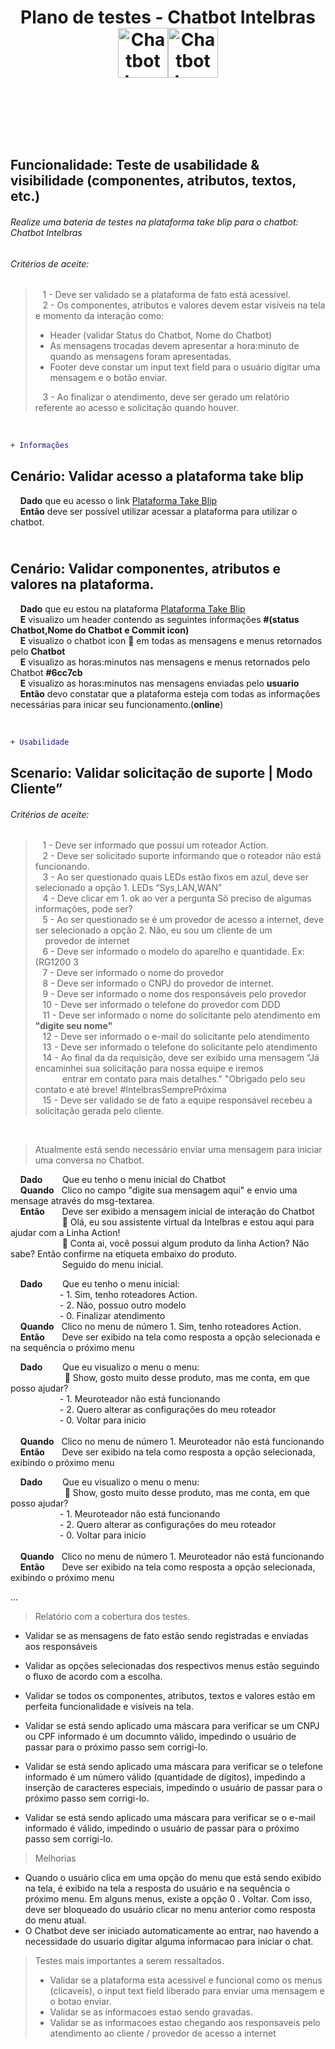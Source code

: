 # <p align="center"> Plano de testes - Chatbot Intelbras  <img widht="10" height="80" src="https://encrypted-tbn0.gstatic.com/images?q=tbn:ANd9GcQbv_PPIVcKRv5_ZFSw3ZIizhXgXlCwaBNiLQ&usqp=CAU" alt="Chatbot Icon"><img widht="10" height="80" src="https://logodownload.org/wp-content/uploads/2016/09/Intelbras-logo-1.png" alt="Chatbot Icon"></p><br>
<br>


## Funcionalidade: Teste de usabilidade & visibilidade (componentes, atributos, textos, etc.) 
###### Realize uma bateria de testes na plataforma take blip para o chatbot: Chatbot Intelbras<br>
###### Critérios de aceite:<br>
> &nbsp; &nbsp;1 - Deve ser validado se a plataforma de fato está acessível.<br> 
> &nbsp; &nbsp;2 - Os componentes, atributos e valores devem estar visíveis na tela e momento da interação como:<br>
>  - Header (validar Status do Chatbot, Nome do Chatbot)<br>
>  - As mensagens trocadas devem apresentar a hora:minuto de quando as mensagens foram apresentadas.
>  - Footer deve constar um input text field para o usuário digitar uma mensagem e o botão enviar.<br> 
>   
> &nbsp; &nbsp;3 - Ao finalizar o atendimento, deve ser gerado um relatório referente ao acesso e solicitação quando houver.
<br> 


```diff
+ Informações
```
## **Cenário:** Validar acesso a plataforma take blip <br>
  &nbsp; &nbsp; **Dado** que eu acesso o link [Plataforma Take Blip][0]<br>
  &nbsp; &nbsp; **Então** deve ser possível utilizar acessar a plataforma para utilizar o chatbot.<br>
  
## <br>**Cenário:** Validar componentes, atributos e valores na plataforma.<br>
  &nbsp; &nbsp; **Dado** que eu estou na plataforma [Plataforma Take Blip][0]<br>
  &nbsp; &nbsp; **E** visualizo um header contendo as seguintes informações **#(status Chatbot,Nome do Chatbot e Commit icon)**<br>
  &nbsp; &nbsp; **E** visualizo o chatbot icon 🤖  em todas as mensagens e menus retornados pelo **Chatbot**<br>
  &nbsp; &nbsp; **E** visualizo as horas:minutos nas mensagens e menus retornados pelo Chatbot **#6cc7cb**<br>
  &nbsp; &nbsp; **E** visualizo as horas:minutos nas mensagens enviadas pelo **usuario**<br>
  &nbsp; &nbsp; **Então** devo constatar que a plataforma esteja com todas as informações necessárias para inicar seu funcionamento.(**online**)

 <br>
 
```diff
+ Usabilidade
```

##  Scenario: Validar solicitação de suporte | Modo Cliente”
###### Critérios de aceite:<br>
> &nbsp; &nbsp;1 - Deve ser informado que possui um roteador Action.<br> 
> &nbsp; &nbsp;2 - Deve ser solicitado suporte informando que o roteador não está funcionando.<br>
> &nbsp; &nbsp;3 - Ao ser questionado quais LEDs estão fixos em azul, deve ser selecionado a opção 1. LEDs “Sys,LAN,WAN”<br>
> &nbsp; &nbsp;4 - Deve clicar em 1. ok ao ver a pergunta Sö preciso de algumas informações, pode ser?<br>
> &nbsp; &nbsp;5 - Ao ser questionado se é um provedor de  acesso a internet, deve ser selecionado a opção 2. Não, eu sou um cliente de um &nbsp; &nbsp;&nbsp; &nbsp; &nbsp;&nbsp;&nbsp;&nbsp;provedor de internet<br>
> &nbsp; &nbsp;6 - Deve ser informado o modelo do aparelho e quantidade. Ex: (RG1200 3<br>
> &nbsp; &nbsp;7 - Deve ser informado o nome do provedor<br>
> &nbsp; &nbsp;8 - Deve ser informado o CNPJ do provedor de internet.<br>
> &nbsp; &nbsp;9 - Deve ser informado o nome dos responsáveis pelo provedor<br>
> &nbsp; &nbsp;10 - Deve ser informado o telefone do provedor com DDD<br>
> &nbsp; &nbsp;11 - Deve ser informado o nome do solicitante pelo atendimento em **"digite seu nome"**<br>
> &nbsp; &nbsp;12 - Deve ser informado o e-mail do solicitante pelo atendimento<br>
> &nbsp; &nbsp;13 - Deve ser informado o telefone do solicitante pelo atendimento<br>
> &nbsp; &nbsp;14 - Ao final da da requisição, deve ser exibido uma mensagem "Já encaminhei sua solicitação para nossa equipe e iremos<br> 
> &nbsp; &nbsp;&nbsp;&nbsp;&nbsp; &nbsp;&nbsp;&nbsp;&nbsp;entrar em contato para mais detalhes." "Obrigado pelo seu contato e até breve! #IntelbrasSemprePróxima<br>
> &nbsp; &nbsp;15 - Deve ser validado se de fato a equipe responsável recebeu a solicitação gerada pelo cliente.<br>

<br>
 
> Atualmente está sendo necessário enviar uma mensagem para iniciar uma conversa no Chatbot.<br> 

  &nbsp; &nbsp; **Dado** &nbsp; &nbsp;&nbsp; &nbsp;&nbsp;Que eu tenho o menu inicial do Chatbot <br> 
  &nbsp; &nbsp; **Quando** &nbsp; Clico no campo "digite sua mensagem aqui" e envio uma mensage através do msg-textarea.<br> 
  &nbsp; &nbsp; **Então** &nbsp; &nbsp; &nbsp; Deve ser exibido a mensagem inicial de interação do Chatbot<br> 
  &nbsp; &nbsp;&nbsp;&nbsp;&nbsp; &nbsp; &nbsp;&nbsp;&nbsp;&nbsp;&nbsp; &nbsp;&nbsp;&nbsp;&nbsp;&nbsp; 🤖 Olá, eu sou assistente virtual da Intelbras e estou aqui para ajudar com a Linha Action!<br> 
  &nbsp; &nbsp;&nbsp;&nbsp;&nbsp; &nbsp; &nbsp;&nbsp;&nbsp;&nbsp; &nbsp; &nbsp;&nbsp;&nbsp;&nbsp; 🤖 Conta ai, você possui algum produto da linha Action? Não sabe? Então confirme na etiqueta embaixo do produto.<br>
&nbsp; &nbsp;&nbsp;&nbsp;&nbsp; &nbsp; &nbsp;&nbsp;&nbsp;&nbsp;&nbsp; &nbsp;&nbsp;&nbsp;&nbsp;&nbsp; Seguido do menu inicial.
<br> 

  &nbsp; &nbsp; **Dado** &nbsp; &nbsp;&nbsp; &nbsp;&nbsp;Que eu tenho o menu inicial:<br> 
  &nbsp; &nbsp; &nbsp; &nbsp;  &nbsp; &nbsp;  &nbsp; &nbsp; &nbsp; &nbsp; - 1. Sim, tenho roteadores Action.<br>
  &nbsp; &nbsp; &nbsp; &nbsp;  &nbsp; &nbsp;  &nbsp; &nbsp; &nbsp; &nbsp; - 2. Não, possuo outro modelo<br>
  &nbsp; &nbsp; &nbsp; &nbsp;  &nbsp; &nbsp;  &nbsp; &nbsp; &nbsp; &nbsp; - 0. Finalizar atendimento<br>
  &nbsp; &nbsp; **Quando** &nbsp; Clico no menu de número 1. Sim, tenho roteadores Action.<br> 
  &nbsp; &nbsp; **Então** &nbsp; &nbsp; &nbsp; Deve ser exibido na tela como resposta a opção selecionada e na sequência o próximo menu <br>


  &nbsp; &nbsp; **Dado** &nbsp; &nbsp;&nbsp; &nbsp;&nbsp;Que eu visualizo o menu o menu:<br>
  &nbsp; &nbsp; &nbsp; &nbsp;  &nbsp; &nbsp; &nbsp; &nbsp; &nbsp; &nbsp;  &nbsp; 🤖 Show, gosto muito desse produto, mas me conta, em que posso ajudar?
<br>
  &nbsp; &nbsp; &nbsp; &nbsp;  &nbsp; &nbsp;  &nbsp; &nbsp; &nbsp; &nbsp; - 1. Meuroteador não está funcionando<br>
  &nbsp; &nbsp; &nbsp; &nbsp;  &nbsp; &nbsp;  &nbsp; &nbsp; &nbsp; &nbsp; - 2. Quero alterar as configurações do meu roteador<br>
  &nbsp; &nbsp; &nbsp; &nbsp;  &nbsp; &nbsp;  &nbsp; &nbsp; &nbsp; &nbsp; - 0. Voltar para inicio<br>
  <br>
  &nbsp; &nbsp; **Quando** &nbsp; Clico no menu de número 1. Meuroteador não está funcionando<br> 
  &nbsp; &nbsp; **Então** &nbsp; &nbsp; &nbsp; Deve ser exibido na tela como resposta a opção selecionada, exibindo o próximo menu <br>
  
  
  &nbsp; &nbsp; **Dado** &nbsp; &nbsp;&nbsp; &nbsp;&nbsp;Que eu visualizo o menu o menu:<br>
  &nbsp; &nbsp; &nbsp; &nbsp;  &nbsp; &nbsp; &nbsp; &nbsp; &nbsp; &nbsp;  &nbsp; 🤖 Show, gosto muito desse produto, mas me conta, em que posso ajudar?
<br>
  &nbsp; &nbsp; &nbsp; &nbsp;  &nbsp; &nbsp;  &nbsp; &nbsp; &nbsp; &nbsp; - 1. Meuroteador não está funcionando<br>
  &nbsp; &nbsp; &nbsp; &nbsp;  &nbsp; &nbsp;  &nbsp; &nbsp; &nbsp; &nbsp; - 2. Quero alterar as configurações do meu roteador<br>
  &nbsp; &nbsp; &nbsp; &nbsp;  &nbsp; &nbsp;  &nbsp; &nbsp; &nbsp; &nbsp; - 0. Voltar para inicio<br>
  <br>
  &nbsp; &nbsp; **Quando** &nbsp; Clico no menu de número 1. Meuroteador não está funcionando<br> 
  &nbsp; &nbsp; **Então** &nbsp; &nbsp; &nbsp; Deve ser exibido na tela como resposta a opção selecionada, exibindo o próximo menu <br>

...

> Relatório com a cobertura dos testes.
- Validar se as mensagens de fato estão sendo registradas e enviadas aos responsáveis<br> 
- Validar as opções selecionadas dos respectivos menus estão seguindo o fluxo de acordo com a escolha.<br> 
- Validar se todos os componentes, atributos, textos e valores estão em perfeita funcionalidade e visíveis na tela.<br>
- Validar se está sendo aplicado uma máscara para verificar se um CNPJ ou CPF informado é um documnto válido, impedindo o usuário de passar para o próximo passo sem corrigi-lo.
- Validar se está sendo aplicado uma máscara para verificar se o telefone informado é um número válido (quantidade de dígitos), impedindo a inserção de caracteres especiais, impedindo o usuário de passar para o próximo passo sem corrigi-lo.
  
- Validar se está sendo aplicado uma máscara para verificar se o e-mail informado é válido, impedindo o usuário de passar para o próximo passo sem corrigi-lo.

> Melhorias<br>
- Quando o usuário clica em uma opção do menu que está sendo exibido na tela, é exibido na tela a resposta do usuário e na sequência o próximo menu. Em alguns menus, existe a opção 0 . Voltar. Com isso, deve ser bloqueado do usuário clicar no menu anterior como resposta do menu atual. <br>
- O Chatbot deve ser iniciado automaticamente ao entrar, nao havendo a necessidade do usuario digitar alguma informacao para iniciar o chat.

> Testes mais importantes a serem ressaltados. <br>
> - Validar se a plataforma esta acessivel e funcional como os menus (clicaveis), o input text field liberado para enviar uma mensagem e o botao enviar.<br>
> - Validar se as informacoes estao sendo gravadas.<br>
> - Validar se as informacoes estao chegando aos responsaveis pelo atendimento ao cliente / provedor de acesso a internet<br>




  
  
  
  
  
  
  
  
[0]: https://chat.blip.ai/?appKey=dGVzdGVwcmF0aWNvNTo4NGYwZmNiZS1lNzE3LTQ0MTctODBiNi1lZTcxNTJhYTgzZjU=
